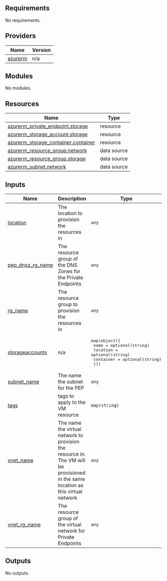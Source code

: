 <!-- BEGIN_TF_DOCS -->
## Requirements

No requirements.

## Providers

| Name | Version |
|------|---------|
| <a name="provider_azurerm"></a> [azurerm](#provider\_azurerm) | n/a |

## Modules

No modules.

## Resources

| Name | Type |
|------|------|
| [azurerm_private_endpoint.storage](https://registry.terraform.io/providers/hashicorp/azurerm/latest/docs/resources/private_endpoint) | resource |
| [azurerm_storage_account.storage](https://registry.terraform.io/providers/hashicorp/azurerm/latest/docs/resources/storage_account) | resource |
| [azurerm_storage_container.container](https://registry.terraform.io/providers/hashicorp/azurerm/latest/docs/resources/storage_container) | resource |
| [azurerm_resource_group.network](https://registry.terraform.io/providers/hashicorp/azurerm/latest/docs/data-sources/resource_group) | data source |
| [azurerm_resource_group.storage](https://registry.terraform.io/providers/hashicorp/azurerm/latest/docs/data-sources/resource_group) | data source |
| [azurerm_subnet.network](https://registry.terraform.io/providers/hashicorp/azurerm/latest/docs/data-sources/subnet) | data source |

## Inputs

| Name | Description | Type | Default | Required |
|------|-------------|------|---------|:--------:|
| <a name="input_location"></a> [location](#input\_location) | The location to provision the resources in | `any` | n/a | yes |
| <a name="input_pep_dnsz_rg_name"></a> [pep\_dnsz\_rg\_name](#input\_pep\_dnsz\_rg\_name) | The resource group of the DNS Zones for the Private Endpoints | `any` | n/a | yes |
| <a name="input_rg_name"></a> [rg\_name](#input\_rg\_name) | The resource group to provision the resources in | `any` | n/a | yes |
| <a name="input_storageaccounts"></a> [storageaccounts](#input\_storageaccounts) | n/a | <pre>map(object({<br>        name      = optional(string)<br>        location  = optional(string)<br>        container = optional(string)<br>      }))</pre> | `{}` | no |
| <a name="input_subnet_name"></a> [subnet\_name](#input\_subnet\_name) | The name the subnet for the PEP | `any` | n/a | yes |
| <a name="input_tags"></a> [tags](#input\_tags) | tags to apply to the VM resource | `map(string)` | n/a | yes |
| <a name="input_vnet_name"></a> [vnet\_name](#input\_vnet\_name) | The name the virtual network to provision the resource in. The VM will be provisioned in the same location as this virtual network | `any` | n/a | yes |
| <a name="input_vnet_rg_name"></a> [vnet\_rg\_name](#input\_vnet\_rg\_name) | The resource group of the virtual network for Private Endpoints | `any` | n/a | yes |

## Outputs

No outputs.
<!-- END_TF_DOCS -->